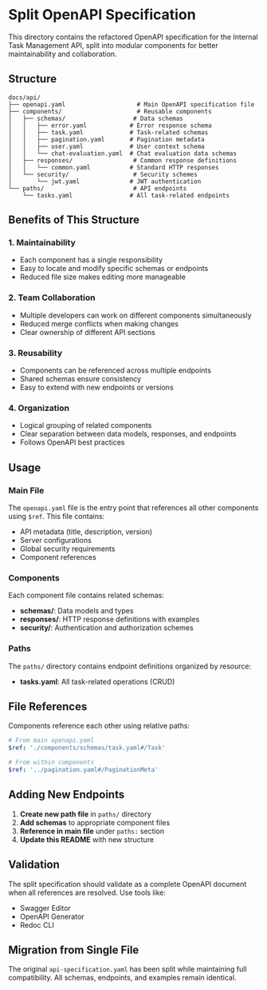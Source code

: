 # Split OpenAPI Specification

This directory contains the refactored OpenAPI specification for the Internal Task Management API, split into modular components for better maintainability and collaboration.

## Structure

```
docs/api/
├── openapi.yaml                    # Main OpenAPI specification file
├── components/                     # Reusable components
│   ├── schemas/                   # Data schemas
│   │   ├── error.yaml            # Error response schema
│   │   ├── task.yaml             # Task-related schemas
│   │   ├── pagination.yaml       # Pagination metadata
│   │   ├── user.yaml             # User context schema
│   │   └── chat-evaluation.yaml  # Chat evaluation data schemas
│   ├── responses/                 # Common response definitions
│   │   └── common.yaml           # Standard HTTP responses
│   └── security/                  # Security schemes
│       └── jwt.yaml              # JWT authentication
└── paths/                         # API endpoints
    └── tasks.yaml                # All task-related endpoints
```

## Benefits of This Structure

### 1. **Maintainability**
- Each component has a single responsibility
- Easy to locate and modify specific schemas or endpoints
- Reduced file size makes editing more manageable

### 2. **Team Collaboration**
- Multiple developers can work on different components simultaneously
- Reduced merge conflicts when making changes
- Clear ownership of different API sections

### 3. **Reusability**
- Components can be referenced across multiple endpoints
- Shared schemas ensure consistency
- Easy to extend with new endpoints or versions

### 4. **Organization**
- Logical grouping of related components
- Clear separation between data models, responses, and endpoints
- Follows OpenAPI best practices

## Usage

### Main File
The `openapi.yaml` file is the entry point that references all other components using `$ref`. This file contains:
- API metadata (title, description, version)
- Server configurations
- Global security requirements
- Component references

### Components
Each component file contains related schemas:
- **schemas/**: Data models and types
- **responses/**: HTTP response definitions with examples
- **security/**: Authentication and authorization schemes

### Paths
The `paths/` directory contains endpoint definitions organized by resource:
- **tasks.yaml**: All task-related operations (CRUD)

## File References

Components reference each other using relative paths:
```yaml
# From main openapi.yaml
$ref: './components/schemas/task.yaml#/Task'

# From within components
$ref: '../pagination.yaml#/PaginationMeta'
```

## Adding New Endpoints

1. **Create new path file** in `paths/` directory
2. **Add schemas** to appropriate component files
3. **Reference in main file** under `paths:` section
4. **Update this README** with new structure

## Validation

The split specification should validate as a complete OpenAPI document when all references are resolved. Use tools like:
- Swagger Editor
- OpenAPI Generator
- Redoc CLI

## Migration from Single File

The original `api-specification.yaml` has been split while maintaining full compatibility. All schemas, endpoints, and examples remain identical. 